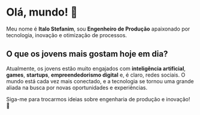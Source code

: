 # Olá, mundo! 👋

Meu nome é **Italo Stefanim**, sou **Engenheiro de Produção** apaixonado por tecnologia, inovação e otimização de processos.

## O que os jovens mais gostam hoje em dia?
Atualmente, os jovens estão muito engajados com **inteligência artificial**, **games**, **startups**, **empreendedorismo digital** e, é claro, redes sociais. O mundo está cada vez mais conectado, e a tecnologia se tornou uma grande aliada na busca por novas oportunidades e experiências.

Siga-me para trocarmos ideias sobre engenharia de produção e inovação! 🚀
